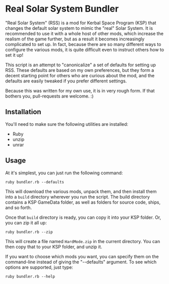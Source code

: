 Real Solar System Bundler
===========================

"Real Solar System" (RSS) is a mod for Kerbal Space Program (KSP) that changes the default solar system to mimic the "real" Solar System. It is recommended to use it with a whole host of other mods, which increase the realism of the game further, but as a result it becomes increasingly complicated to set up. In fact, because there are so many different ways to configure the various mods, it is quite difficult even to instruct others how to set it up!

This script is an attempt to "canonicalize" a set of defaults for setting up RSS. These defaults are based on my own preferences, but they form a decent starting point for others who are curious about the mod, and the defaults are easily tweaked if you prefer different settings.

Because this was written for my own use, it is in very rough form. If that bothers you, pull-requests are welcome. :)

Installation
------------

You'll need to make sure the following utilities are installed:

* Ruby
* unzip
* unrar

Usage
-----

At it's simplest, you can just run the following command:

    ruby bundler.rb --defaults

This will download the various mods, unpack them, and then install them into a `build` directory wherever you run the script. The build directory contains a KSP GameData folder, as well as folders for source code, ships, and so forth.

Once that `build` directory is ready, you can copy it into your KSP folder. Or, you can zip it all up:

    ruby bundler.rb --zip

This will create a file named `HardMode.zip` in the current directory. You can then copy that to your KSP folder, and unzip it.

If you want to choose which mods you want, you can specify them on the command-line instead of giving the "--defaults" argument. To see which options are supported, just type:

    ruby bundler.rb --help


